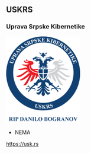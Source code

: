 ## USKRS

### Uprava Srpske Kibernetike 

<p>
 <img src="https://github.com/antistereotip/uskrs/blob/master/uskrs.jpg" width="200" />
</p>
 
- NEMA

https://usk.rs
